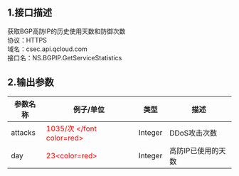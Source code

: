 ## 1.接口描述
获取BGP高防IP的历史使用天数和防御次数
<br> 协议：HTTPS
<br> 域名：csec.api.qcloud.com
<br> 接口名：NS.BGPIP.GetServiceStatistics

## 2.输出参数
| 参数名称 | 例子/单位| 类型 | 描述 |
|---------|---------|---------|---------|
|attacks| <font color=red> 1035/次 </font color=red> |Integer | DDoS攻击次数 |
| day |<font color=red> 23<color=red>| Integer | 高防IP已使用的天数|
